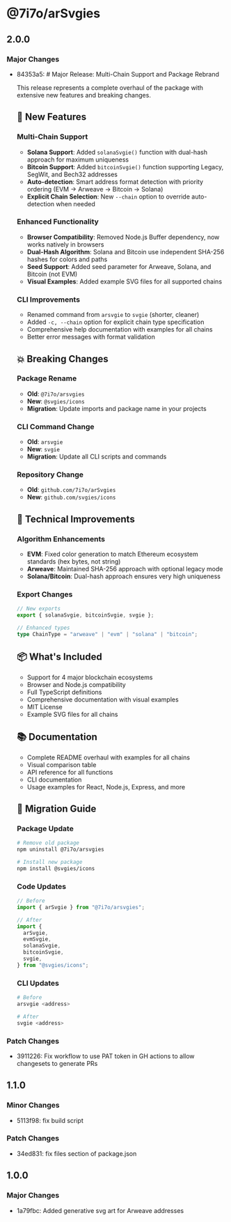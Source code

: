 # @7i7o/arSvgies

## 2.0.0

### Major Changes

- 84353a5: # Major Release: Multi-Chain Support and Package Rebrand

  This release represents a complete overhaul of the package with extensive new features and breaking changes.

  ## 🎉 New Features

  ### Multi-Chain Support

  - **Solana Support**: Added `solanaSvgie()` function with dual-hash approach for maximum uniqueness
  - **Bitcoin Support**: Added `bitcoinSvgie()` function supporting Legacy, SegWit, and Bech32 addresses
  - **Auto-detection**: Smart address format detection with priority ordering (EVM → Arweave → Bitcoin → Solana)
  - **Explicit Chain Selection**: New `--chain` option to override auto-detection when needed

  ### Enhanced Functionality

  - **Browser Compatibility**: Removed Node.js Buffer dependency, now works natively in browsers
  - **Dual-Hash Algorithm**: Solana and Bitcoin use independent SHA-256 hashes for colors and paths
  - **Seed Support**: Added seed parameter for Arweave, Solana, and Bitcoin (not EVM)
  - **Visual Examples**: Added example SVG files for all supported chains

  ### CLI Improvements

  - Renamed command from `arsvgie` to `svgie` (shorter, cleaner)
  - Added `-c, --chain` option for explicit chain type specification
  - Comprehensive help documentation with examples for all chains
  - Better error messages with format validation

  ## 💥 Breaking Changes

  ### Package Rename

  - **Old**: `@7i7o/arsvgies`
  - **New**: `@svgies/icons`
  - **Migration**: Update imports and package name in your projects

  ### CLI Command Change

  - **Old**: `arsvgie`
  - **New**: `svgie`
  - **Migration**: Update all CLI scripts and commands

  ### Repository Change

  - **Old**: `github.com/7i7o/arSvgies`
  - **New**: `github.com/svgies/icons`

  ## 🔧 Technical Improvements

  ### Algorithm Enhancements

  - **EVM**: Fixed color generation to match Ethereum ecosystem standards (hex bytes, not string)
  - **Arweave**: Maintained SHA-256 approach with optional legacy mode
  - **Solana/Bitcoin**: Dual-hash approach ensures very high uniqueness

  ### Export Changes

  ```typescript
  // New exports
  export { solanaSvgie, bitcoinSvgie, svgie };

  // Enhanced types
  type ChainType = "arweave" | "evm" | "solana" | "bitcoin";
  ```

  ## 📦 What's Included

  - Support for 4 major blockchain ecosystems
  - Browser and Node.js compatibility
  - Full TypeScript definitions
  - Comprehensive documentation with visual examples
  - MIT License
  - Example SVG files for all chains

  ## 📚 Documentation

  - Complete README overhaul with examples for all chains
  - Visual comparison table
  - API reference for all functions
  - CLI documentation
  - Usage examples for React, Node.js, Express, and more

  ## 🔄 Migration Guide

  ### Package Update

  ```bash
  # Remove old package
  npm uninstall @7i7o/arsvgies

  # Install new package
  npm install @svgies/icons
  ```

  ### Code Updates

  ```typescript
  // Before
  import { arSvgie } from "@7i7o/arsvgies";

  // After
  import {
    arSvgie,
    evmSvgie,
    solanaSvgie,
    bitcoinSvgie,
    svgie,
  } from "@svgies/icons";
  ```

  ### CLI Updates

  ```bash
  # Before
  arsvgie <address>

  # After
  svgie <address>
  ```

### Patch Changes

- 3911226: Fix workflow to use PAT token in GH actions to allow changesets to generate PRs

## 1.1.0

### Minor Changes

- 5113f98: fix build script

### Patch Changes

- 34ed831: fix files section of package.json

## 1.0.0

### Major Changes

- 1a79fbc: Added generative svg art for Arweave addresses

